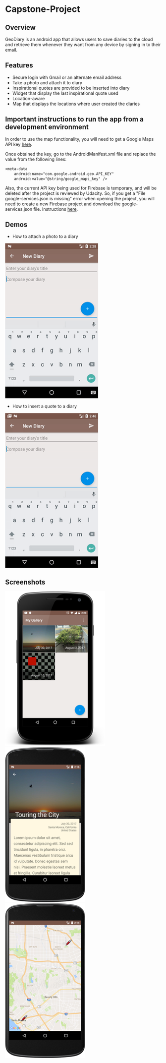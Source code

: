 # Capstone-Project

## Overview
GeoDiary is an android app that allows users to save diaries to the cloud and retrieve them whenever they want from any device
by signing in to their email.

## Features
- Secure login with Gmail or an alternate email address
- Take a photo and attach it to diary
- Inspirational quotes are provided to be inserted into diary
- Widget that display the last inspirational quote used
- Location-aware
- Map that displays the locations where user created the diaries

## Important instructions to run the app from a development environment
In order to use the map functionality, you will need to get a Google Maps API key [here](https://developers.google.com/maps/documentation/android-api/signup).

Once obtained the key, go to the AndroidManifest.xml file and replace the value from the following lines:
```
<meta-data
    android:name="com.google.android.geo.API_KEY"
    android:value="@string/google_maps_key" />
```
Also, the current API key being used for Firebase is temporary, and will be deleted after the project is reviewed by Udacity.
So, if you get a "File google-services.json is missing" error when opening the project, you will need to create a new Firebase project and download the google-services.json file. Instructions [here](https://support.google.com/firebase/answer/7015592?hl=en).
    
## Demos
- How to attach a photo to a diary
<img src="screenshots/add-photo-demo.gif" height="500" alt="Screenshot"/>

- How to insert a quote to a diary
<img src="screenshots/add-quote-demo.gif" height="500" alt="Screenshot"/>

## Screenshots
<img src="screenshots/gallery-activity.png" height="500" alt="Screenshot"/> <img src="screenshots/detail-activity.png" height="500" alt="Screenshot"/> <img src="screenshots/map.png" height="500" alt="Screenshot"/>
